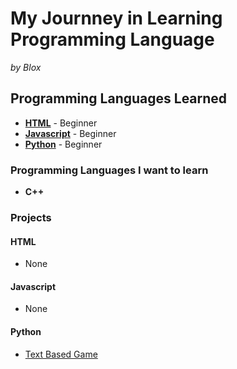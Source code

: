 # My Journney in Learning Programming Language
*by Blox*


## Programming Languages Learned 

* **[HTML](https://github.com/ItzMrBlox/MyJournneyinLearningProgramming/blob/master/README.md#HTML)** - Beginner
* **[Javascript](https://github.com/ItzMrBlox/MyJournneyinLearningProgramming/blob/master/README.md#javascript)** - Beginner
* **[Python](https://github.com/ItzMrBlox/MyJournneyinLearningProgramming/blob/master/README.md#python)** - Beginner

### Programming Languages I want to learn

* **C++**



### Projects
####  HTML
* None

#### Javascript
* None

#### Python
* [Text Based Game](https://github.com/ItzMrBlox/MyJournneyinLearningProgramming/tree/master/Python/Text%20Based%20Game)
